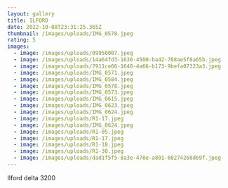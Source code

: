 ```yaml
---
layout: gallery
title: ILFORD
date: 2022-10-08T23:31:25.365Z
thumbnail: /images/uploads/IMG_0578.jpeg
rating: 5
images:
  - image: /images/uploads/09950007.jpeg
  - image: /images/uploads/14a64fd3-1636-4500-ba42-708ae5f8a65b.jpeg
  - image: /images/uploads/7911ce66-1640-4a66-b173-9befa07323a3.jpeg
  - image: /images/uploads/IMG_0571.jpeg
  - image: /images/uploads/IMG_0584.jpeg
  - image: /images/uploads/IMG_0578.jpeg
  - image: /images/uploads/IMG_0573.jpeg
  - image: /images/uploads/IMG_0615.jpeg
  - image: /images/uploads/IMG_0623.jpeg
  - image: /images/uploads/IMG_0624.jpeg
  - image: /images/uploads/R1-17.jpeg
  - image: /images/uploads/IMG_0624.jpeg
  - image: /images/uploads/R1-05.jpeg
  - image: /images/uploads/R1-17.jpeg
  - image: /images/uploads/R1-18.jpeg
  - image: /images/uploads/R1-30.jpeg
  - image: /images/uploads/dad1f5f5-8a3e-478e-a801-60274268d69f.jpeg
---
```

Ilford delta 3200